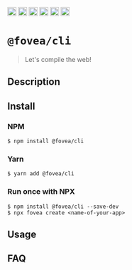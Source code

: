 <a href="https://npmcharts.com/compare/@fovea/cli?minimal=true"><img alt="Downloads per month" src="https://img.shields.io/npm/dm/%40fovea%2Fcli.svg" height="20"></img></a>
<a href="https://david-dm.org/fovea/cli"><img alt="Dependencies" src="https://img.shields.io/david/fovea/cli.svg" height="20"></img></a>
<a href="https://www.npmjs.com/package/@fovea/cli"><img alt="NPM Version" src="https://badge.fury.io/js/%40fovea%2Fcli.svg" height="20"></img></a>
<a href="https://github.com/fovea-org/fovea/graphs/contributors"><img alt="Contributors" src="https://img.shields.io/github/contributors/fovea-org%2Ffovea.svg" height="20"></img></a>
<a href="https://opensource.org/licenses/MIT"><img alt="MIT License" src="https://img.shields.io/badge/License-MIT-yellow.svg" height="20"></img></a>
<a href="https://www.patreon.com/bePatron?u=11315442"><img alt="Support on Patreon" src="https://c5.patreon.com/external/logo/become_a_patron_button@2x.png" height="20"></img></a>

# `@fovea/cli`

> Let's compile the web!

## Description

<!-- Write description here -->

## Install

### NPM

```
$ npm install @fovea/cli
```

### Yarn

```
$ yarn add @fovea/cli
```

### Run once with NPX

```
$ npm install @fovea/cli --save-dev
$ npx fovea create <name-of-your-app>
```

## Usage

<!-- Write usage description here -->

## FAQ

<!-- Write your FAQ here -->
